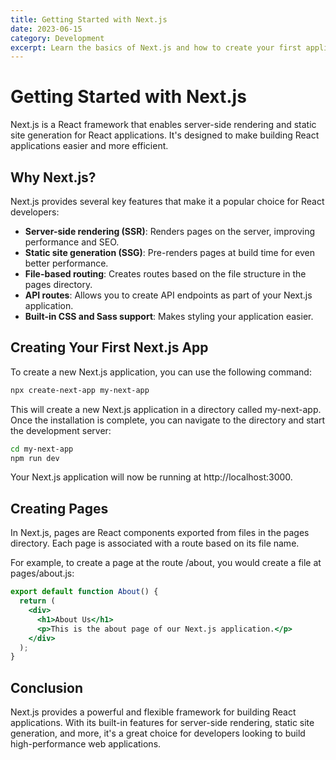 ```yaml
---
title: Getting Started with Next.js
date: 2023-06-15
category: Development
excerpt: Learn the basics of Next.js and how to create your first application.
---
```


# Getting Started with Next.js

Next.js is a React framework that enables server-side rendering and static site generation for React applications. It's designed to make building React applications easier and more efficient.

## Why Next.js?

Next.js provides several key features that make it a popular choice for React developers:

- **Server-side rendering (SSR)**: Renders pages on the server, improving performance and SEO.
- **Static site generation (SSG)**: Pre-renders pages at build time for even better performance.
- **File-based routing**: Creates routes based on the file structure in the pages directory.
- **API routes**: Allows you to create API endpoints as part of your Next.js application.
- **Built-in CSS and Sass support**: Makes styling your application easier.

## Creating Your First Next.js App

To create a new Next.js application, you can use the following command:

```bash
npx create-next-app my-next-app
```

This will create a new Next.js application in a directory called my-next-app. Once the installation is complete, you can navigate to the directory and start the development server:

```bash
cd my-next-app
npm run dev
```

Your Next.js application will now be running at http://localhost:3000.

## Creating Pages

In Next.js, pages are React components exported from files in the pages directory. Each page is associated with a route based on its file name.

For example, to create a page at the route /about, you would create a file at pages/about.js:

```jsx
export default function About() {
  return (
    <div>
      <h1>About Us</h1>
      <p>This is the about page of our Next.js application.</p>
    </div>
  );
}
```

## Conclusion

Next.js provides a powerful and flexible framework for building React applications. With its built-in features for server-side rendering, static site generation, and more, it's a great choice for developers looking to build high-performance web applications.
